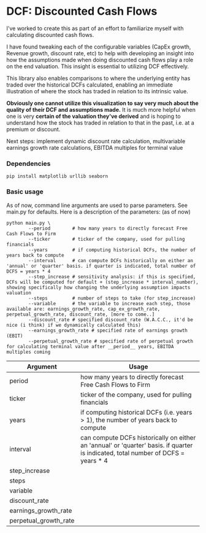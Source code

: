 # DCF: Discounted Cash Flows

I've worked to create this as part of an effort to familiarize myself with calculating discounted cash flows. 

I have found tweaking each of the configurable variables (CapEx growth, Revenue growth, discount rate, etc) to help with developing an insight into how the assumptions made when doing discounted cash flows play a role on the end valuation. This insight is essential to utilizing DCF effectively.

This library also enables comparisons to where the underlying entity has traded over the historical DCFs calculated, enabling an immediate illustration of where the stock has traded in relation to its intrinsic value.

**Obviously one cannot utilize this visualization to say very much about the quality of their DCF and assumptions made.** It is much more helpful when one is very __certain of the valuation they've derived__ and is hoping to understand how the stock has traded in relation to that in the past, i.e. at a premium or discount.

Next steps: implement dynamic discount rate calculation, multivariable earnings growth rate calculations, EBITDA multiples for terminal value

### Dependencies

```pip install matplotlib urllib seaborn```

### Basic usage

As of now, command line arguments are used to parse parameters. See main.py for defaults. Here is a description of the parameters: (as of now)

```
python main.py \
        --period        # how many years to directly forecast Free Cash Flows to Firm
        --ticker        # ticker of the company, used for pulling financials
        --years         # if computing historical DCFs, the number of years back to compute
        --interval      # can compute DCFs historically on either an 'annual' or 'quarter' basis. if quarter is indicated, total number of DCFS = years * 4
        --step_increase # sensitivity analysis: if this is specified, DCFs will be computed for default + (step_increase * interval_number), showing specifically how changing the underlying assumption impacts valuation
        --steps         # number of steps to take (for step_increase)
        --variable      # the variable to increase each step, those available are: earnings_growth_rate, cap_ex_growth_rate, perpetual_growth_rate, discount_rate, [more to come..]
        --discount_rate # specified discount_rate (W.A.C.C., it'd be nice (i think) if we dynamically calculated this)
        --earnings_growth_rate # specified rate of earnings growth (EBIT)
        --perpetual_growth_rate # specified rate of perpetual growth for calculating terminal value after __period__ years, EBITDA multiples coming
```

Argument                | Usage
----------------------- | ------------------
period                  | how many years to directly forecast Free Cash Flows to Firm
ticker                  | ticker of the company, used for pulling financials
years                   | if computing historical DCFs (i.e. years > 1), the number of years back to compute
interval                | can compute DCFs historically on either an 'annual' or 'quarter' basis. if quarter is indicated, total number of DCFS = years * 4
step_increase           |
steps                   |       
variable                |
discount_rate           |
earnings_growth_rate    |
perpetual_growth_rate   |
